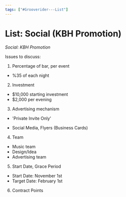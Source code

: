 ```yaml
---
tags: ["#Grooverider---List"]
---
```

# List: Social (KBH Promotion)

_Social: KBH Promotion_

Issues to discuss:
1) Percentage of bar, per event

* %35 of each night
	

2) Investment

* $10,000 starting investment
* $2,000 per evening

3) Advertising mechanism

* 'Private Invite Only'
	
* Social Media, Flyers (Business Cards)

4) Team

* Music team
* Design/Idea
* Advertising team
	

5) Start Date, Grace Period

* Start Date: November 1st
* Target Date: February 1st
	

6) Contract Points
